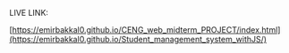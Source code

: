 LIVE LINK:

[https://emirbakkal0.github.io/CENG_web_midterm_PROJECT/index.html](https://emirbakkal0.github.io/Student_management_system_withJS/)
